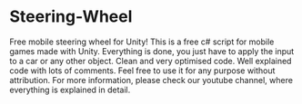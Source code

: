 # Steering-Wheel
Free mobile steering wheel for Unity!
This is a free c# script for mobile games made with Unity. 
Everything is done, you just have to apply the input to a car or any other object.
Clean and very optimised code.
Well explained code with lots of comments.
Feel free to use it for any purpose without attribution.
For more information, please check our youtube channel, where everything is explained in detail.
